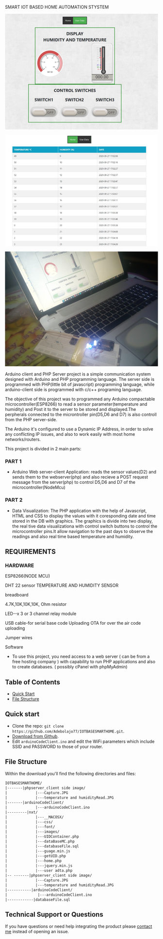 SMART IOT BASED HOME AUTOMATION STYSTEM

![CONTROL AND DISPLAY](https://github.com/Adebolajo77/IOTBASESMARTHOME/blob/master/Server-Client%20side%20Image/Capture.JPG)


![VISUAL DISPLAY](https://github.com/Adebolajo77/IOTBASESMARTHOME/blob/master/Server-Client%20side%20Image/temperature%20and%20humidityReadings.JPG)


![realTime](https://github.com/Adebolajo77/IOTBASESMARTHOME/blob/master/Server-Client%20side%20Image/IMG_20200928_141247.jpg)



Arduino client and PHP Server project is a simple communication system designed with Arduino and PHP programming language.
The server side is programmed with PHP(little bit of javascript) programming language, while arduino-client side is programmed with c/c++ programing language.
 
The objective of this project was to programmed any Arduino compactable microcontroller(ESP8266) to read a sensor parameter(temperature and humidity) and Post it to the server to be stored and displayed.The perpherals connected to the microntroller pin(D5,D6 and D7) is also controll from the PHP server-side.

The Arduino it's configured to use a Dynamic IP Address, in order to solve any conflicting IP issues, and also to work easily with most home networks/routers.

This project is divided in 2 main parts:
### PART 1
- Arduino Web server-client Application: reads the sensor values(D2) and sends them to the  webserver(php) and also recieve a POST request message from the server(php) to control D5,D6 and D7 of the  microcontroller(NodeMcu)
### PART 2
- Data Visualization: The PHP application with the help of Javascript, HTML and CSS to display the values with it coresponding date and time stored in the DB with graphics. The graphics is divide into two display, the real tive data visualizationa with control switch buttons to control the microcontroller pins.It allow navigation to the past days to observe the readings and also real time based temperature and humidity.

## REQUIREMENTS


### HARDWARE

ESP8266(NODE MCU)

DHT 22 sensor TEMPERATURE AND HUMIDITY SENSOR

breadboard

4.7K,10K,10K,10K, Ohm resistor

LED--x 3 or 3 channel relay module

USB cable-for serial base code Uploading
OTA for over the air code uploading

Jumper wires

Software
- To use this project, you need access to a web server ( can be from a free hosting company ) with capability to run PHP applications and also to create databases. ( possibly cPanel with phpMyAdmin)





## Table of Contents

* [Quick Start](#quick-start)
* [File Structure](#file-structure)




## Quick start

- Clone the repo: `git clone https://github.com/Adebolajo77/IOTBASESMARTHOME.git`.
- [Download from Github](https://github.com/Adebolajo77/IOTBASESMARTHOME/archive/master.zip).
- Edit `arduinoCodeClient.ino` and edit the WiFi parameters which include SSID and PASSWORD to those of your router. 



## File Structure
Within the download you'll find the following directories and files:


```
IOTBASESMARTHOME/
|-------|phpserver_client side image/
|             |---Capture.JPG
|             |---temperature and humidityRead.JPG
|-------|arduinoCodeClient/
|             |---arduinoCodeClient.ino
|---------|nxt/
|             |---__MACOSX/
|             |---css/
|             |---font/
|             |---images/
|             |---UIDContainer.php
|             |---dataBaseMC.php
|             |---databaseFile.sql
|             |---guage.min.js
|             |---getUID.php
|             |---home.php
|             |---jquery.min.js
|             |---user adta.php
|-- -------|phpserver_client side image/
|             |---Capture.JPG
|             |---temperature and humidityRead.JPG
|-----------|arduinoCodeClient/
|              |---arduinoCodeClient.ino
|------------|databaseFile.sql
```



## Technical Support or Questions

If you have questions or need help integrating the product please [contact me](https://github.com/Adebolajo77/IOTBASESMARTHOME/issues) instead of opening an issue.





